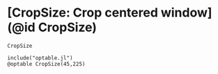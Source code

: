 # [CropSize: Crop centered window](@id CropSize)

```@docs
CropSize
```

```@eval
include("optable.jl")
@optable CropSize(45,225)
```
